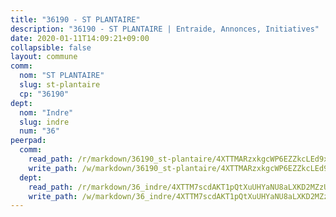 ```yaml
---
title: "36190 - ST PLANTAIRE"
description: "36190 - ST PLANTAIRE | Entraide, Annonces, Initiatives"
date: 2020-01-11T14:09:21+09:00
collapsible: false
layout: commune
comm:
  nom: "ST PLANTAIRE"
  slug: st-plantaire
  cp: "36190"
dept:
  nom: "Indre"
  slug: indre
  num: "36"
peerpad:
  comm:
    read_path: /r/markdown/36190_st-plantaire/4XTTMARzxkgcWP6EZZkcLEd9xNeEZxjK27LvkvMVUSXqsB4Lf
    write_path: /w/markdown/36190_st-plantaire/4XTTMARzxkgcWP6EZZkcLEd9xNeEZxjK27LvkvMVUSXqsB4Lf-K3TgUHS9C8VJuTEiJsu1DZ1LEbB6WUV3rye9s51vADWNHCFTo7a6ckVLY5AKXYbMYW19wHpm6Jiq7ZTD8Z2qT8X3xb4qVQbEoy7Hi9ARKhBnPr6gRWM5aHZ44uk3SkeE84D8tze3
  dept:
    read_path: /r/markdown/36_indre/4XTTM7scdAKT1pQtXuUHYaNU8aLXKD2MZzUyDRUiaoLJH1te1
    write_path: /w/markdown/36_indre/4XTTM7scdAKT1pQtXuUHYaNU8aLXKD2MZzUyDRUiaoLJH1te1-K3TgUJm9AdSDNtPtmMKFa5Tiw77X4i7zf6CsTYrtgVdahxAwuJV6RAfi8dWyH9wrbVDRxjX7knrwwECg7WApeuWQ945kurMeJLQeKJv4CQZseab78J3HMioZhgr2H44E9b6FqBoT
---
```


